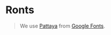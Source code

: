 # Ronts

> We use [Pattaya](https://fonts.google.com/specimen/Pattaya) from [Google Fonts](https://fonts.google.com).

